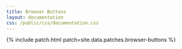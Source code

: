 ```yaml
---
title: Browser Buttons
layout: documentation
css: /public/css/documentation.css
---
```


{% include patch.html patch=site.data.patches.browser-buttons %}

